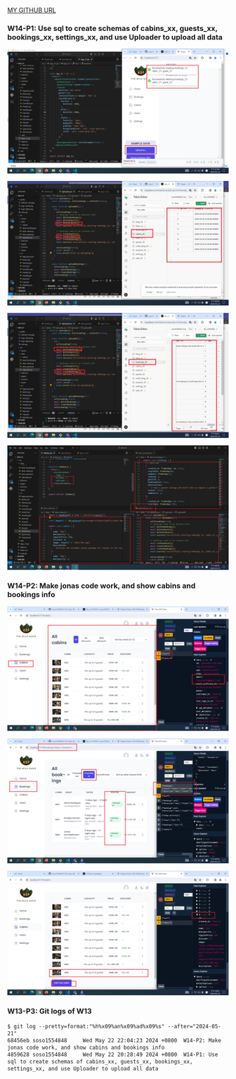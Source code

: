[MY GITHUB URL](https://github.com/soso1554848/1122-wp2-2N_31)

### W14-P1: Use sql to create schemas of cabins_xx, guests_xx, bookings_xx, settings_xx, and use Uploader to upload all data

![](w14-p1-1.png)

![](w14-p1-2.png)

![](w14-p1-3.png)

![](w14-p1-4.png)

### W14-P2: Make jonas code work, and show cabins and bookings info

![](w14-p2-1.png)

![](w14-p2-2.png)

![](w14-p2-3.png)

### W13-P3: Git logs of W13

```
$ git log --pretty=format:"%h%x09%an%x09%ad%x09%s" --after="2024-05-21"
68456eb soso1554848     Wed May 22 22:04:23 2024 +0800  W14-P2: Make jonas code work, and show cabins and bookings info
4859628 soso1554848     Wed May 22 20:28:49 2024 +0800  W14-P1: Use sql to create schemas of cabins_xx, guests_xx, bookings_xx, settings_xx, and use Uploader to upload all data
```
